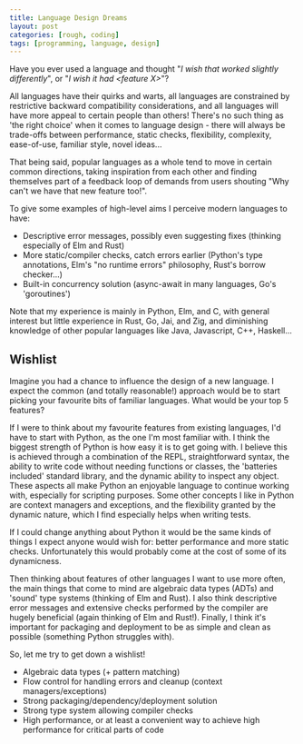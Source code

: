 ```yaml
---
title: Language Design Dreams
layout: post
categories: [rough, coding]
tags: [programming, language, design]
---
```


Have you ever used a language and thought "*I wish that worked slightly differently*", or "*I wish it had \<feature X\>*"?

All languages have their quirks and warts, all languages are constrained by restrictive backward compatibility considerations, and all languages will have more appeal to certain people than others! There's no such thing as 'the right choice' when it comes to language design - there will always be trade-offs between performance, static checks, flexibility, complexity, ease-of-use, familiar style, novel ideas...

That being said, popular languages as a whole tend to move in certain common directions, taking inspiration from each other and finding themselves part of a feedback loop of demands from users shouting "Why can't we have that new feature too!".

To give some examples of high-level aims I perceive modern languages to have:
 * Descriptive error messages, possibly even suggesting fixes (thinking especially of Elm and Rust)
 * More static/compiler checks, catch errors earlier (Python's type annotations, Elm's "no runtime errors" philosophy, Rust's borrow checker...)
 * Built-in concurrency solution (async-await in many languages, Go's 'goroutines')

Note that my experience is mainly in Python, Elm, and C, with general interest but little experience in Rust, Go, Jai, and Zig, and diminishing knowledge of other popular languages like Java, Javascript, C++, Haskell... 


## Wishlist

Imagine you had a chance to influence the design of a new language. I expect the common (and totally reasonable!) approach would be to start picking your favourite bits of familiar languages. What would be your top 5 features?

If I were to think about my favourite features from existing languages, I'd have to start with Python, as the one I'm most familiar with. I think the biggest strength of Python is how easy it is to get going with. I believe this is achieved through a combination of the REPL, straightforward syntax, the ability to write code without needing functions or classes, the 'batteries included' standard library, and the dynamic ability to inspect any object. These aspects all make Python an enjoyable language to continue working with, especially for scripting purposes. Some other concepts I like in Python are context managers and exceptions, and the flexibility granted by the dynamic nature, which I find especially helps when writing tests.

If I could change anything about Python it would be the same kinds of things I expect anyone would wish for: better performance and more static checks. Unfortunately this would probably come at the cost of some of its dynamicness.

Then thinking about features of other languages I want to use more often, the main things that come to mind are algebraic data types (ADTs) and 'sound' type systems (thinking of Elm and Rust). I also think descriptive error messages and extensive checks performed by the compiler are hugely beneficial (again thinking of Elm and Rust!). Finally, I think it's important for packaging and deployment to be as simple and clean as possible (something Python struggles with).

So, let me try to get down a wishlist!
 * Algebraic data types (+ pattern matching)
 * Flow control for handling errors and cleanup (context managers/exceptions)
 * Strong packaging/dependency/deployment solution
 * Strong type system allowing compiler checks
 * High performance, or at least a convenient way to achieve high performance for critical parts of code
